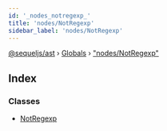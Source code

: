 ```yaml
---
id: '_nodes_notregexp_'
title: 'nodes/NotRegexp'
sidebar_label: 'nodes/NotRegexp'
---
```


[@sequeljs/ast](../index.md) › [Globals](../globals.md) ›
["nodes/NotRegexp"](_nodes_notregexp_.md)

## Index

### Classes

- [NotRegexp](../classes/_nodes_notregexp_.notregexp.md)
